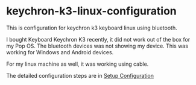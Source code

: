 # keychron-k3-linux-configuration
This is configuration for keychron k3 keyboard linux using bluetooth.

I bought Keyboard Keychron K3 recently, it did not work out of the box for my Pop OS. The bluetooth devices was not showing my device. This was working for Windows and Android devices. 

For my linux machine as well, it was working using cable.


The detailed configuration steps are in
[Setup Configuration](#https://github.com/pralayaPanta/keychron-k3-linux-configuration/blob/main/config-steps)
